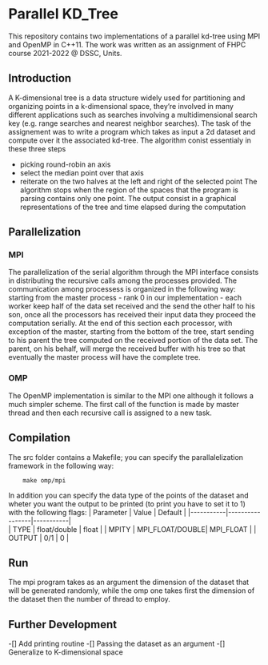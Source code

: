 # Parallel KD_Tree
This repository contains two implementations of a parallel kd-tree using MPI and OpenMP in C++11. The work was written as an assignment of FHPC course 2021-2022 @ DSSC, Units.
## Introduction
A K-dimensional tree is a data structure widely used for partitioning and organizing
points in a k-dimensional space, they’re involved in many different applications
such as searches involving a multidimensional search key (e.g. range
searches and nearest neighbor searches). The task of the assignement was to write a program which takes as input a 2d dataset and compute over it the associated kd-tree.
The algorithm conist essentialy in these three steps
- picking round-robin an axis
- select the median point over that axis
- reiterate on the two halves at the left and right of the selected point
The algorithm stops when the region of the spaces that the program is parsing contains only one point.
The output consist in a graphical representations of the tree and time elapsed during the computation
## Parallelization
### MPI
The parallelization of the serial algorithm through the MPI interface consists
in distributing the recursive calls among the processes provided. The communication among processess is organized in the following way: 
starting from the master process - rank 0 in our implementation - each worker
keep half of the data set received and the send the other half to his son, once
all the processors has received their input data they proceed the computation
serially. At the end of this section each processor, with exception of the master,
starting from the bottom of the tree, start sending to his parent the tree computed
on the received portion of the data set. The parent, on his behalf, will
merge the received buffer with his tree so that eventually the master process
will have the complete tree.
### OMP 
The OpenMP implementation is similar to the MPI one although it follows a
much simpler scheme. The first call of the function is made by master thread
and then each recursive call is assigned to a new task.
## Compilation
The src folder contains a Makefile; you can specify the parallalelization framework in the following way:    
```
    make omp/mpi
```   

In addition you can specify the data type of the points of the dataset and wheter you want the output to be printed (to print you have to set it to 1) with the following flags:
| Parameter | Value           | Default   | 
|-----------|-----------------|-----------|          
| TYPE      | float/double    | float     |
| MPITY     | MPI_FLOAT/DOUBLE| MPI_FLOAT |
| OUTPUT    | 0/1             | 0         |

## Run
The mpi program takes as an argument the dimension of the dataset that will be generated randomly, while the omp one takes first the dimension of the dataset then the number of thread to employ.
## Further Development
-[] Add printing routine 
-[] Passing the dataset as an argument
-[] Generalize to K-dimensional space
